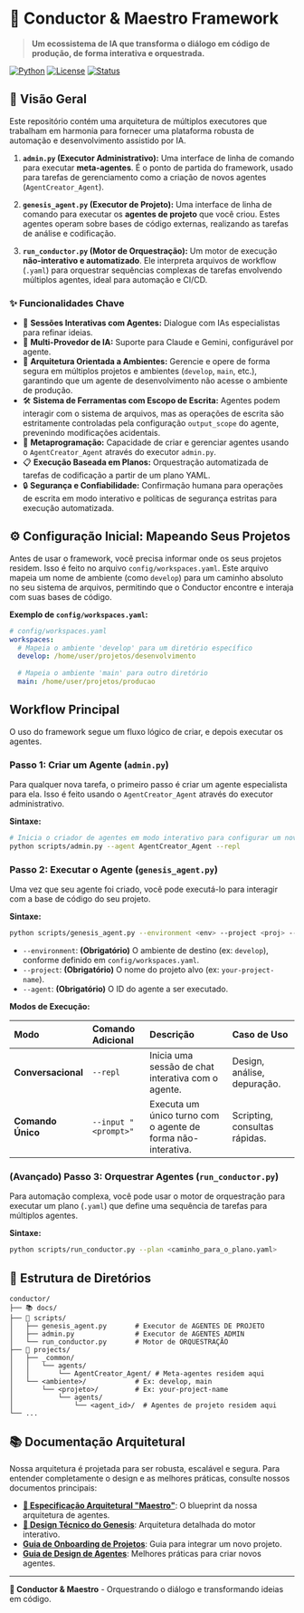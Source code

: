 # 🎼 Conductor & Maestro Framework

> **Um ecossistema de IA que transforma o diálogo em código de produção, de forma interativa e orquestrada.**

[![Python](https://img.shields.io/badge/Python-3.8+-blue.svg)](https://python.org)
[![License](https://img.shields.io/badge/License-MIT-green.svg)](LICENSE)
[![Status](https://img.shields.io/badge/Status-Production%20Ready-brightgreen.svg)]()

## 🚀 Visão Geral

Este repositório contém uma arquitetura de múltiplos executores que trabalham em harmonia para fornecer uma plataforma robusta de automação e desenvolvimento assistido por IA.

1.  **`admin.py` (Executor Administrativo):** Uma interface de linha de comando para executar **meta-agentes**. É o ponto de partida do framework, usado para tarefas de gerenciamento como a criação de novos agentes (`AgentCreator_Agent`).

2.  **`genesis_agent.py` (Executor de Projeto):** Uma interface de linha de comando para executar os **agentes de projeto** que você criou. Estes agentes operam sobre bases de código externas, realizando as tarefas de análise e codificação.

3.  **`run_conductor.py` (Motor de Orquestração):** Um motor de execução **não-interativo e automatizado**. Ele interpreta arquivos de workflow (`.yaml`) para orquestrar sequências complexas de tarefas envolvendo múltiplos agentes, ideal para automação e CI/CD.

### ✨ Funcionalidades Chave

- 💬 **Sessões Interativas com Agentes:** Dialogue com IAs especialistas para refinar ideias.
- 🤖 **Multi-Provedor de IA:** Suporte para Claude e Gemini, configurável por agente.
- 📂 **Arquitetura Orientada a Ambientes:** Gerencie e opere de forma segura em múltiplos projetos e ambientes (`develop`, `main`, etc.), garantindo que um agente de desenvolvimento não acesse o ambiente de produção.
- 🛠️ **Sistema de Ferramentas com Escopo de Escrita:** Agentes podem interagir com o sistema de arquivos, mas as operações de escrita são estritamente controladas pela configuração `output_scope` do agente, prevenindo modificações acidentais.
- 🧬 **Metaprogramação:** Capacidade de criar e gerenciar agentes usando o `AgentCreator_Agent` através do executor `admin.py`.
- 📋 **Execução Baseada em Planos:** Orquestração automatizada de tarefas de codificação a partir de um plano YAML.
- 🔒 **Segurança e Confiabilidade:** Confirmação humana para operações de escrita em modo interativo e políticas de segurança estritas para execução automatizada.

## ⚙️ Configuração Inicial: Mapeando Seus Projetos

Antes de usar o framework, você precisa informar onde os seus projetos residem. Isso é feito no arquivo `config/workspaces.yaml`. Este arquivo mapeia um nome de ambiente (como `develop`) para um caminho absoluto no seu sistema de arquivos, permitindo que o Conductor encontre e interaja com suas bases de código.

**Exemplo de `config/workspaces.yaml`:**
```yaml
# config/workspaces.yaml
workspaces:
  # Mapeia o ambiente 'develop' para um diretório específico
  develop: /home/user/projetos/desenvolvimento
  
  # Mapeia o ambiente 'main' para outro diretório
  main: /home/user/projetos/producao
```

## Workflow Principal

O uso do framework segue um fluxo lógico de criar, e depois executar os agentes.

### Passo 1: Criar um Agente (`admin.py`)

Para qualquer nova tarefa, o primeiro passo é criar um agente especialista para ela. Isso é feito usando o `AgentCreator_Agent` através do executor administrativo.

**Sintaxe:**
```bash
# Inicia o criador de agentes em modo interativo para configurar um novo agente
python scripts/admin.py --agent AgentCreator_Agent --repl
```

### Passo 2: Executar o Agente (`genesis_agent.py`)

Uma vez que seu agente foi criado, você pode executá-lo para interagir com a base de código do seu projeto.

**Sintaxe:**
```bash
python scripts/genesis_agent.py --environment <env> --project <proj> --agent <agent_id> [opções]
```
- `--environment`: **(Obrigatório)** O ambiente de destino (ex: `develop`), conforme definido em `config/workspaces.yaml`.
- `--project`: **(Obrigatório)** O nome do projeto alvo (ex: `your-project-name`).
- `--agent`: **(Obrigatório)** O ID do agente a ser executado.

**Modos de Execução:**

| Modo | Comando Adicional | Descrição | Caso de Uso |
| :--- | :--- | :--- | :--- |
| **Conversacional** | `--repl` | Inicia uma sessão de chat interativa com o agente. | Design, análise, depuração. |
| **Comando Único** | `--input "<prompt>"` | Executa um único turno com o agente de forma não-interativa. | Scripting, consultas rápidas. |

### (Avançado) Passo 3: Orquestrar Agentes (`run_conductor.py`)

Para automação complexa, você pode usar o motor de orquestração para executar um plano (`.yaml`) que define uma sequência de tarefas para múltiplos agentes.

**Sintaxe:**
```bash
python scripts/run_conductor.py --plan <caminho_para_o_plano.yaml>
```

## 📁 Estrutura de Diretórios

```
conductor/
├── 📚 docs/
├── 🚀 scripts/
│   ├── genesis_agent.py       # Executor de AGENTES DE PROJETO
│   ├── admin.py               # Executor de AGENTES ADMIN
│   └── run_conductor.py       # Motor de ORQUESTRAÇÃO
├── 🔧 projects/
│   ├── _common/
│   │   └── agents/
│   │       └── AgentCreator_Agent/ # Meta-agentes residem aqui
│   └── <ambiente>/            # Ex: develop, main
│       └── <projeto>/         # Ex: your-project-name
│           └── agents/
│               └── <agent_id>/  # Agentes de projeto residem aqui
└── ...
```

## 📚 Documentação Arquitetural

Nossa arquitetura é projetada para ser robusta, escalável e segura. Para entender completamente o design e as melhores práticas, consulte nossos documentos principais:

- **[📖 Especificação Arquitetural "Maestro"](docs/GEMINI_ARCH_SPEC.md)**: O blueprint da nossa arquitetura de agentes.
- **[🚀 Design Técnico do Genesis](docs/GENESIS_TECHNICAL_DESIGN.md)**: Arquitetura detalhada do motor interativo.
- **[Guia de Onboarding de Projetos](docs/ONBOARDING_NEW_PROJECT.md)**: Guia para integrar um novo projeto.
- **[Guia de Design de Agentes](docs/AGENT_DESIGN_PATTERNS.md)**: Melhores práticas para criar novos agentes.

---

**🎼 Conductor & Maestro** - Orquestrando o diálogo e transformando ideias em código.
